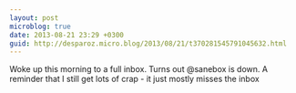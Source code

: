```yaml
---
layout: post
microblog: true
date: 2013-08-21 23:29 +0300
guid: http://desparoz.micro.blog/2013/08/21/t370281545791045632.html
---
```

Woke up this morning to a full inbox. Turns out @sanebox is down. A reminder that I still get lots of crap - it just mostly misses the inbox
